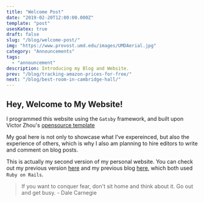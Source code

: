 ```yaml
---
title: "Welcome Post"
date: "2019-02-20T12:00:00.000Z"
template: "post"
usesKatex: true
draft: false
slug: "/blog/welcome-post/"
img: "https://www.provost.umd.edu/images/UMDAerial.jpg"
category: "Announcements"
tags:
  - "announcement"
description: Introducing my Blog and Website.
prev: "/blog/tracking-amazon-prices-for-free/"
next: "/blog/best-room-in-cambridge-hall/"
---
```


Hey, Welcome to My Website!
------------

I programmed this website using the `Gatsby` framework, and built upon Victor Zhou's [opensource template](https://github.com/vzhou842/victorzhou.com) 

My goal here is not only to showcase what I've expereinced, but also the experience of others, which is why I also am planning to hire editors to write and comment on blog posts. 

This is actually my second version of my personal website. You can check out my previous version [here](https://peterchun.dev) and my previous blog [here](https://studentoverflow.herokuapp.com/posts/5), which both used `Ruby on Rails`. 

> If you want to conquer fear, don't sit home and think about it. Go out and get busy. - Dale Carnegie
